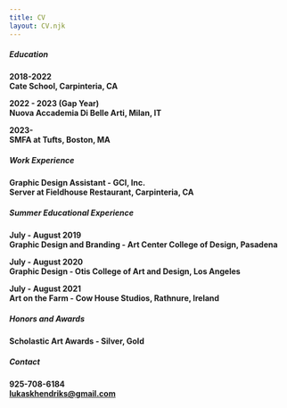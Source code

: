 ```yaml
---
title: CV
layout: CV.njk
---
```







##### Education


**2018-2022**  
**Cate School, Carpinteria, CA**   

**2022 - 2023 (Gap Year)**  
**Nuova Accademia Di Belle Arti, Milan, IT**

**2023-**  
**SMFA at Tufts, Boston, MA**


##### Work Experience

**Graphic Design Assistant - GCI, Inc.**   
**Server at Fieldhouse Restaurant, Carpinteria, CA**

##### Summer Educational Experience

**July - August 2019**  
**Graphic Design and Branding - Art Center College of Design, Pasadena**

**July - August 2020**  
**Graphic Design - Otis College of Art and Design, Los Angeles**

**July - August 2021**  
**Art on the Farm - Cow House Studios, Rathnure, Ireland**

##### Honors and Awards

**Scholastic Art Awards - Silver, Gold**

##### Contact

**925-708-6184**  
**lukaskhendriks@gmail.com** 

